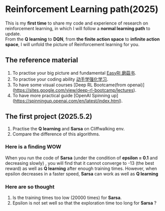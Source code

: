 # Reinforcement Learning path(2025)     

This is my **first time** to share my code and experience of research on reinforcement learning, in which I will follow a **normal learning path** to update.    
From the **Q learning** to **DQN**, from **the finite action space** to **infinite action space**, I will unfold the picture of Reinforcement learning for you.

The reference material
------------------------
1. To practise your big picture and fundamental [EasyRl 磨菇书](https:datawhalechina.github.io/easy-rl/#/).  
2. To practise your coding ability [动手学强化学习](https://hrl.boyuai.com/chapter/intro).  
3. To have some visual courses [Deep RL Bootcame(from openai)] (https://sites.google.com/view/deep-rl-bootcamp/lectures).
4. To have more practical guide [OpenAI Spinning up] (https://spinningup.openai.com/en/latest/index.html).

The first project (2025.5.2)
--------------------------
1. Practise the **Q learning** and **Sarsa** on Cliffwalking env.   
2. Compare the difference of this algorithms.
### Here is a finding WOW
When you run the code of **Sarsa** (under the condition of **epsilon = 0.1** and decreasing slowly) , you will find that it cannot converge to -13 (the best reward) as well as **Q learning** after enough training times. However, when epsilon decreases in a faster speed, **Sarsa** can work as well as **Q learning**  
### Here are so thought
1. Is the training times too low (20000 times) for **Sarsa**.
2. Epsilon is not set well so that the exploration time too long for **Sarsa** ? 
